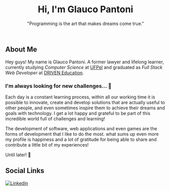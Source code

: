 <h1 align='center'>Hi, I'm Glauco Pantoni</h1>
<p align='center'>
  "Programming is the art that makes dreams come true."
</p>

<br />

## About Me

Hey guys! My name is Glauco Pantoni. A former lawyer and lifelong learner, currently studying _Computer Science_ at [UFPel](https://institucional.ufpel.edu.br/cursos/cod/3900) and graduated as _Full Stack Web Developer_ at [DRIVEN Education](https://www.driven.com.br/).

### I'm always looking for new challenges... 🔭

Each day is a constant learning process, within all our working time it is possible to innovate, create and develop solutions that
are actually useful to other people, and even sometimes inspire them to achieve their dreams and goals with technology. I get a lot
happy and grateful to be part of this incredible world full of challenges and learning!

The development of software, web applications and even games are the forms of development that I like to do the most. what sums up
even more my profile is happiness and a lot of gratitude for being able to share and contribute a little bit of my experiences!

Until later! 👋

## Social Links

[![Linkedin](https://img.shields.io/badge/LinkedIn-0077B5?style=for-the-badge&logo=linkedin&logoColor=white)](https://www.linkedin.com/in/glauco-pantoni/)
